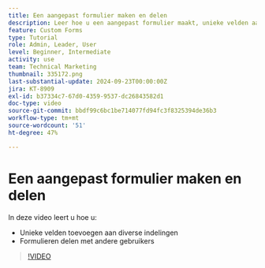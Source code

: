 ```yaml
---
title: Een aangepast formulier maken en delen
description: Leer hoe u een aangepast formulier maakt, unieke velden aan het formulier toevoegt en formulieren met gebruikers deelt.
feature: Custom Forms
type: Tutorial
role: Admin, Leader, User
level: Beginner, Intermediate
activity: use
team: Technical Marketing
thumbnail: 335172.png
last-substantial-update: 2024-09-23T00:00:00Z
jira: KT-8909
exl-id: b37334c7-67d0-4359-9537-dc26843582d1
doc-type: video
source-git-commit: bbdf99c6bc1be714077fd94fc3f8325394de36b3
workflow-type: tm+mt
source-wordcount: '51'
ht-degree: 47%

---
```


# Een aangepast formulier maken en delen

In deze video leert u hoe u:

* Unieke velden toevoegen aan diverse indelingen
* Formulieren delen met andere gebruikers

>[!VIDEO](https://video.tv.adobe.com/v/335172/?quality=12&learn=on&enablevpops=1)

